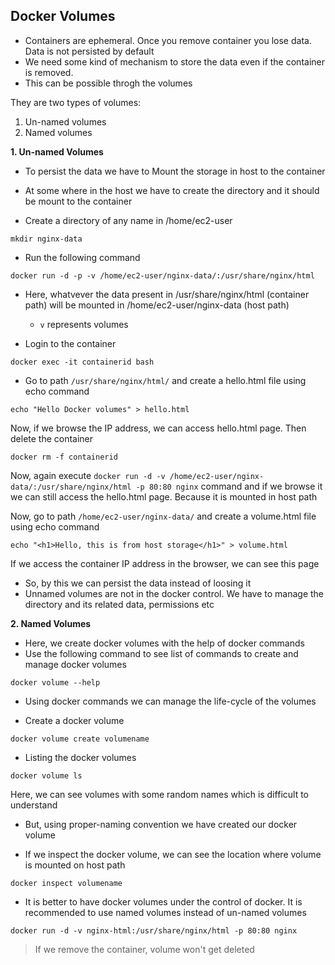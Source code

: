 ## Docker Volumes
* Containers are ephemeral. Once you remove container you lose data. Data is not persisted by default 
* We need some kind of mechanism to store the data even if the container is removed. 
* This can be possible throgh the volumes 

They are two types of volumes:
1. Un-named volumes 
2. Named volumes

**1. Un-named Volumes**
* To persist the data we have to Mount the storage in host to the container 
* At some where in the host we have to create the directory and it should be mount to the container

* Create a directory of any name in /home/ec2-user
```
mkdir nginx-data
```
* Run the following command
```
docker run -d -p -v /home/ec2-user/nginx-data/:/usr/share/nginx/html
```
* Here, whatvever the data present in /usr/share/nginx/html (container path) will be mounted in /home/ec2-user/nginx-data (host path)
    * `v` represents volumes

* Login to the container
```
docker exec -it containerid bash
```
* Go to path `/usr/share/nginx/html/` and create a hello.html file using echo command
```
echo "Hello Docker volumes" > hello.html
```
Now, if we browse the IP address, we can access hello.html page. Then delete the container
```
docker rm -f containerid
```
Now, again execute `docker run -d -v /home/ec2-user/nginx-data/:/usr/share/nginx/html -p 80:80 nginx` command and if we browse it we can still access the hello.html page. Because it is mounted in host path

Now, go to path `/home/ec2-user/nginx-data/` and create a volume.html file using echo command
```
echo "<h1>Hello, this is from host storage</h1>" > volume.html
```
If we access the container IP address in the browser, we can see this page

* So, by this we can persist the data instead of loosing it 
* Unnamed volumes are not in the docker control. We have to manage the directory and its related data, permissions etc

**2. Named Volumes**
* Here, we create docker volumes with the help of docker commands
* Use the following command to see list of commands to create and manage docker volumes
```
docker volume --help
```
* Using docker commands we can manage the life-cycle of the volumes

* Create a docker volume
```
docker volume create volumename
```
* Listing the docker volumes
```
docker volume ls
```
Here, we can see volumes with some random names which is difficult to understand 
   * But, using proper-naming convention we have created our docker volume

* If we inspect the docker volume, we can see the location where volume is mounted on host path
```
docker inspect volumename
``` 

* It is better to have docker volumes under the control of docker. It is recommended to use named volumes instead of un-named volumes

```
docker run -d -v nginx-html:/usr/share/nginx/html -p 80:80 nginx
```

> If we remove the container, volume won't get deleted
